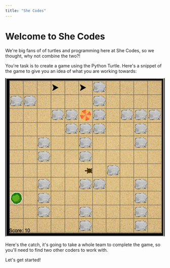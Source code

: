 ```yaml
---
title: "She Codes"
---
```


# Welcome to She Codes

We're big fans of of turtles and programming here at She Codes, so we thought, why not combine the two?!

You're task is to create a game using the Python Turtle. Here's a snippet of the game to give you an idea of what you are working towards:

![](images/preview.gif)

Here's the catch, it's going to take a whole team to complete the game, so you'll need to find two other coders to work with.

Let's get started!
